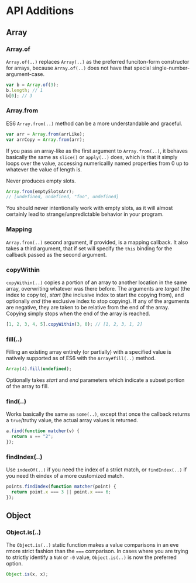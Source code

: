 # API Additions

## Array

### Array.of

`Array.of(..)` replaces `Array(..)` as the preferred funciton-form constructor for arrays, because `Array.of(..)` does not have that special single-number-argument-case.

```js
var b = Array.of(3);
b.length; // 1
b[0]; // 3
```

### Array.from

ES6 `Array.from(..)` method can be a more understandable and graceful.

```js
var arr = Array.from(arrLike);
var arrCopy = Array.from(arr);
```

If you pass an array-like as the first argument to `Array.from(..)`, it behaves basically the same as `slice()` or `apply(..)` does, which is that it simply loops over the value, accessing numericallly named properties from 0 up to whatever the value of length is.

Never produces empty slots.

```js
Array.from(emptySlotsArr);
// [undefined, undefined, "foo", undefined]
```

You should never intentionally work with empty slots, as it will almost certainly lead to strange/unpredictable behavior in your program.

### Mapping

`Array.from(..)` second argument, if provided, is a mapping callback. It also takes a third argument, that if set will specify the `this` binding for the callback passed as the second argument.

### copyWithin

`copyWithin(..)` copies a portion of an array to another location in the same array, overwriting whatever was there before.
The arguments are _target_ (the index to copy to), _start_ (the inclusive index to start the copying from), and optionally _end_ (the exclusive index to stop copying). If any of the arguments are negative, they are taken to be relative from the end of the array.
Copying simply stops when the end of the array is reached.

```js
[1, 2, 3, 4, 5].copyWithin(3, 0); // [1, 2, 3, 1, 2]
```

### fill(..)

Filling an existing array entirely (or partially) with a specified value is natively supported as of ES6 with the `Array#fill(..)` method.

```js
Array(4).fill(undefined);
```

Optionally takes _start_ and _end_ parameters which indicate a subset portion of the array to fill.

### find(..)

Works basically the same as `some(..)`, except that once the callback returns a `true`/truthy value, the actual array values is returned.

```js
a.find(function matcher(v) {
  return v == "2";
});
```

### findIndex(..)

Use `indexOf(..)` if you need the index of a strict match, or `findIndex(..)` if you need th eindex of a more customized match.

```js
points.findIndex(function matcher(point) {
  return point.x === 3 || point.x === 6;
});
```

## Object

### Object.is(..)

The `Object.is(..)` static function makes a value comparisons in an eve rmore strict fashion than the `===` comparison. In cases where you are trying to strictly identify a `NaN` or `-0` value, `Object.is(..)` is now the preferred option.

```js
Object.is(x, x);
```
